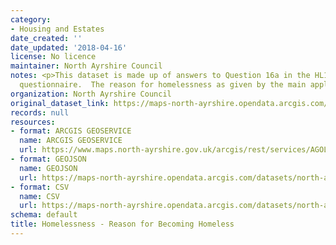 ```yaml
---
category:
- Housing and Estates
date_created: ''
date_updated: '2018-04-16'
license: No licence
maintainer: North Ayrshire Council
notes: <p>This dataset is made up of answers to Question 16a in the HL1 homelessness
  questionnaire.  The reason for homelessness as given by the main applicant.</p>
organization: North Ayrshire Council
original_dataset_link: https://maps-north-ayrshire.opendata.arcgis.com/maps/north-ayrshire::homelessness-reason-for-becoming-homeless
records: null
resources:
- format: ARCGIS GEOSERVICE
  name: ARCGIS GEOSERVICE
  url: https://www.maps.north-ayrshire.gov.uk/arcgis/rest/services/AGOL/Open_Data_Portal3/MapServer/24
- format: GEOJSON
  name: GEOJSON
  url: https://maps-north-ayrshire.opendata.arcgis.com/datasets/north-ayrshire::homelessness-reason-for-becoming-homeless.geojson?outSR=%7B%22latestWkid%22%3A27700%2C%22wkid%22%3A27700%7D
- format: CSV
  name: CSV
  url: https://maps-north-ayrshire.opendata.arcgis.com/datasets/north-ayrshire::homelessness-reason-for-becoming-homeless.csv?outSR=%7B%22latestWkid%22%3A27700%2C%22wkid%22%3A27700%7D
schema: default
title: Homelessness - Reason for Becoming Homeless
---
```

